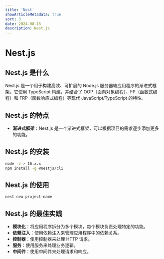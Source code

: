 ```yaml
---
title: 'Nest'
showArticleMetadata: true
sort: 3
date: 2024-08-15
description: Nest.js
---
```


# Nest.js

## Nest.js 是什么

Nest.js 是一个用于构建高效、可扩展的 Node.js 服务器端应用程序的渐进式框架。它使用 TypeScript 构建，并结合了 OOP（面向对象编程）、FP（函数式编程）和 FRP（函数响应式编程）等现代 JavaScript/TypeScript 的特性。

## Nest.js 的特点

- **渐进式框架**：Nest.js 是一个渐进式框架，可以根据项目的需求逐步添加更多的功能。

## Nest.js 的安装

```bash
node -v > 16.x.x
npm install -g @nestjs/cli
```

## Nest.js 的使用

```bash
nest new project-name
```

## Nest.js 的最佳实践

- **模块化**：将应用程序拆分为多个模块，每个模块负责处理特定的功能。
- **依赖注入**：使用依赖注入来管理应用程序中的依赖关系。
- **控制器**：使用控制器来处理 HTTP 请求。
- **服务**：使用服务来处理业务逻辑。
- **中间件**：使用中间件来处理请求和响应。
